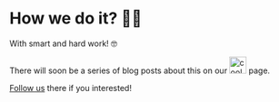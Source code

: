 # How we do it? 👨‍🏭

With smart and hard work! 🤓

<div class="flex flex-row align-center h-20 items-center">There will soon be a series of blog posts about this on our <a class="px-2" href="https://dev.to/coollabsio"><img src="https://d2fltix0v2e0sb.cloudfront.net/dev-badge.svg" alt="coolLabs's DEV Profile" height="30" width="30"></a> page.</div> 

<div class="text-2xl text-center">

[Follow us](https://dev.to/coollabsio) there if you interested!

</div>
